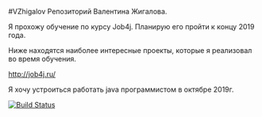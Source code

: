 #VZhigalov Репозиторий Валентина Жигалова.

Я прохожу обучение по курсу Job4j. Планирую его пройти к концу 2019 года.

Ниже находятся наиболее интересные проекты, которые я реализовал во время обучения.

http://job4j.ru/

Я хочу устроиться работать java программистом в октябре 2019г.

[![Build Status](https://travis-ci.org/valentin122/VZhigalov.svg?branch=master)](https://travis-ci.org/valentin122/VZhigalov)

